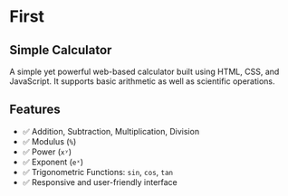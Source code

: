 # First
## Simple Calculator

A simple yet powerful web-based calculator built using HTML, CSS, and JavaScript. It supports basic arithmetic as well as scientific operations.

## Features

- ✅ Addition, Subtraction, Multiplication, Division
- ✅ Modulus (`%`)
- ✅ Power (`xʸ`)
- ✅ Exponent (`eˣ`)
- ✅ Trigonometric Functions: `sin`, `cos`, `tan`
- ✅ Responsive and user-friendly interface
